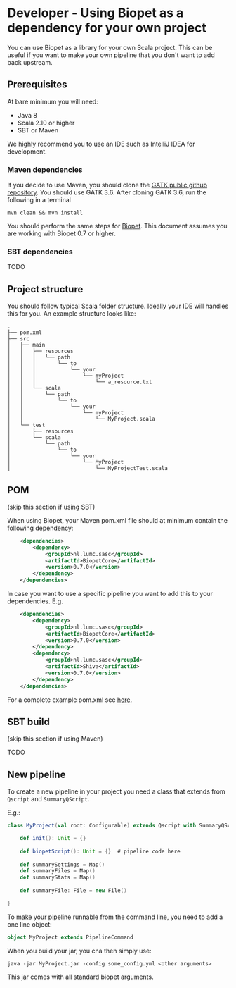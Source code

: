 # Developer - Using Biopet as a dependency for your own project 

You can use Biopet as a library for your own Scala project.
This can be useful if you want to make your own pipeline that you don't want to add back upstream.
 
## Prerequisites

At bare minimum you will need:

* Java 8 
* Scala 2.10 or higher 
* SBT or Maven

We highly recommend you to use an IDE such as IntelliJ IDEA for development.

### Maven dependencies

If you decide to use Maven, you should clone the [GATK public github repository](https://github.com/broadgsa/gatk).
You should use GATK 3.6. 
After cloning GATK 3.6, run the following in a terminal

`mvn clean && mvn install`

You should perform the same steps for [Biopet](https://github.com/biopet/biopet). This document assumes you are working with Biopet 0.7 or higher.
  
  
### SBT dependencies 

TODO
  
## Project structure 

You should follow typical Scala folder structure. Ideally your IDE will handles this for you.
An example structure looks like:

```
.
├── pom.xml
├── src
│   ├── main
│   │   ├── resources
│   │   │   └── path
│   │   │       └── to
│   │   │           └── your
│   │   │               └── myProject
│   │   │                   └── a_resource.txt
│   │   └── scala
│   │       └── path
│   │           └── to
│   │               └── your
│   │                   └── myProject
│   │                       └── MyProject.scala
│   └── test
│       ├── resources
│       └── scala
│           └── path
│               └── to
│                   └── your
│                       └── MyProject
│                           └── MyProjectTest.scala

```

## POM 

(skip this section if using SBT)

When using Biopet, your Maven pom.xml file should at minimum contain the following dependency:

```xml
    <dependencies>
        <dependency>
            <groupId>nl.lumc.sasc</groupId>
            <artifactId>BiopetCore</artifactId>
            <version>0.7.0</version>
        </dependency>
    </dependencies>
```

In case you want to use a specific pipeline you want to add this to your dependencies. E.g.

```xml
    <dependencies>
        <dependency>
            <groupId>nl.lumc.sasc</groupId>
            <artifactId>BiopetCore</artifactId>
            <version>0.7.0</version>
        </dependency>
        <dependency>
            <groupId>nl.lumc.sasc</groupId>
            <artifactId>Shiva</artifactId>
            <version>0.7.0</version>
        </dependency>
    </dependencies>
```

For a complete example pom.xml see [here](../examples/pom.xml). 


## SBT build

(skip this section if using Maven)

TODO

## New pipeline
 
To create a new pipeline in your project you need a class that extends from `Qscript` and `SummaryQScript`.

E.g.:

```scala
class MyProject(val root: Configurable) extends Qscript with SummaryQScript {

    def init(): Unit = {}
    
    def biopetScript(): Unit = {}  # pipeline code here
    
    def summarySettings = Map()
    def summaryFiles = Map()
    def summaryStats = Map()
    
    def summaryFile: File = new File()

}
```

To make your pipeline runnable from the command line, you need to add a one line object:

```scala
object MyProject extends PipelineCommand
```

When you build your jar, you cna then simply use:

```
java -jar MyProject.jar -config some_config.yml <other arguments>
```

This jar comes with all standard biopet arguments. 